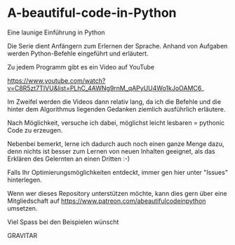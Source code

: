 # A-beautiful-code-in-Python
Eine launige Einführung in Python

Die Serie dient Anfängern zum Erlernen der Sprache. Anhand von Aufgaben werden Python-Befehle eingeführt und erläutert.

Zu jedem Programm gibt es ein Video auf YouTube

https://www.youtube.com/watch?v=C8R5zt7TIVU&list=PLhC_4AWNg9rnM_qAPyUU4Wo1kJoOAMC6_

Im Zweifel werden die Videos dann relativ lang, da ich die Befehle und die hinter dem Algorithmus liegenden Gedanken ziemlich ausführlich erläutere.

Nach Möglichkeit, versuche ich dabei, möglichst leicht lesbaren = pythonic Code zu erzeugen.

Nebenbei bemerkt, lerne ich dadurch auch noch einen ganze Menge dazu, denn nichts ist besser zum Lernen von neuen Inhalten geeignet, als das Erklären des Gelernten an einen Dritten :-)

Falls Ihr Optimierungsmöglichkeiten entdeckt, immer gen hier unter "Issues" hinterlegen.

Wenn wer dieses Repository unterstützen möchte, kann dies gern über eine Mitgliedschaft auf https://www.patreon.com/abeautifulcodeinpython umsetzen.

Viel Spass bei den Beispielen wünscht

GRAVITAR
